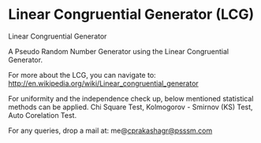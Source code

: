 Linear Congruential Generator (LCG)
===================================

Linear Congruential Generator

A Pseudo Random Number Generator using the Linear Congruential Generator.

For more about the LCG, you can navigate to:
http://en.wikipedia.org/wiki/Linear_congruential_generator

For uniformity and the independence check up, below mentioned statistical methods can be applied.
Chi Square Test, Kolmogorov - Smirnov (KS) Test,
Auto Corelation Test.

For any queries, drop a mail at:
me@cprakashagr@psssm.com
